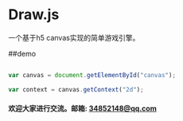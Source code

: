 # Draw.js
一个基于h5 canvas实现的简单游戏引擎。

##demo
```javascript

var canvas = document.getElementById("canvas");

var context = canvas.getContext("2d");

```

#### 欢迎大家进行交流。邮箱: 34852148@qq.com
